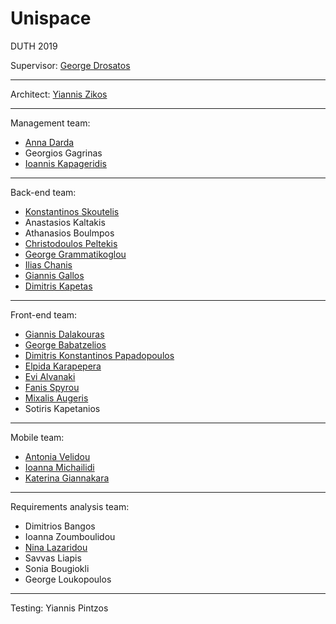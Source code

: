 # Unispace
DUTH 2019

Supervisor: [George Drosatos](https://github.com/gdrosato/)
___

Architect: [Yiannis Zikos](https://github.com/ioanziko)
___

Management team: 
* [Anna Darda](https://github.com/AnnaDarda)
* Georgios Gagrinas
* [Ioannis Kapageridis](https://github.com/p4r4n0rm4l)
___

Back-end team:
* [Konstantinos Skoutelis](https://github.com/konstantinosskoutelis)
* Anastasios Kaltakis
* Athanasios Boulmpos
* [Christodoulos Peltekis](https://github.com/chrispelt)
* [George Grammatikoglou](https://github.com/grossos)
* [Ilias Chanis](https://github.com/liakoyras)
* [Giannis Gallos](https://github.com/gallogian3)
* [Dimitris Kapetas](https://github.com/Whatevaqwerty)
___

Front-end team:
* [Giannis Dalakouras](https://github.com/jdala)
* [George Babatzelios](https://github.com/gbabatz)
* [Dimitris Konstantinos Papadopoulos](github.com/dimkpapadopoulos)
* [Elpida Karapepera](https://github.com/elpidakrp)
* [Evi Alvanaki](https://github.com/evialv)
* [Fanis Spyrou](https://github.com/fanisspr)
* [Mixalis Augeris](https://github.com/mikeavg)
* Sotiris Kapetanios
___

Mobile team:
* [Antonia Velidou](https://github.com/AntoniaVel)
* [Ioanna Michailidi](https://github.com/ioanmich8)
* [Katerina Giannakara](https://github.com/kategian)
___

Requirements analysis team:
* Dimitrios Bangos
* Ioanna Zoumboulidou
* [Nina Lazaridou](https://github.com/n-laza)
* Savvas Liapis
* Sonia Bougiokli
* George Loukopoulos
___

Testing: Yiannis Pintzos

